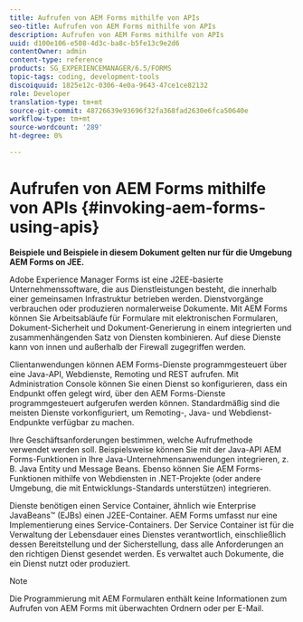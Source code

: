 ```yaml
---
title: Aufrufen von AEM Forms mithilfe von APIs
seo-title: Aufrufen von AEM Forms mithilfe von APIs
description: Aufrufen von AEM Forms mithilfe von APIs
uuid: d100e106-e508-4d3c-ba8c-b5fe13c9e2d6
contentOwner: admin
content-type: reference
products: SG_EXPERIENCEMANAGER/6.5/FORMS
topic-tags: coding, development-tools
discoiquuid: 1825e12c-0306-4e0a-9643-47ce1ce82132
role: Developer
translation-type: tm+mt
source-git-commit: 48726639e93696f32fa368fad2630e6fca50640e
workflow-type: tm+mt
source-wordcount: '289'
ht-degree: 0%

---
```



# Aufrufen von AEM Forms mithilfe von APIs {#invoking-aem-forms-using-apis}

**Beispiele und Beispiele in diesem Dokument gelten nur für die Umgebung AEM Forms on JEE.**

Adobe Experience Manager Forms ist eine J2EE-basierte Unternehmenssoftware, die aus Dienstleistungen besteht, die innerhalb einer gemeinsamen Infrastruktur betrieben werden. Dienstvorgänge verbrauchen oder produzieren normalerweise Dokumente. Mit AEM Forms können Sie Arbeitsabläufe für Formulare mit elektronischen Formularen, Dokument-Sicherheit und Dokument-Generierung in einem integrierten und zusammenhängenden Satz von Diensten kombinieren. Auf diese Dienste kann von innen und außerhalb der Firewall zugegriffen werden.

Clientanwendungen können AEM Forms-Dienste programmgesteuert über eine Java-API, Webdienste, Remoting und REST aufrufen. Mit Administration Console können Sie einen Dienst so konfigurieren, dass ein Endpunkt offen gelegt wird, über den AEM Forms-Dienste programmgesteuert aufgerufen werden können. Standardmäßig sind die meisten Dienste vorkonfiguriert, um Remoting-, Java- und Webdienst-Endpunkte verfügbar zu machen.

Ihre Geschäftsanforderungen bestimmen, welche Aufrufmethode verwendet werden soll. Beispielsweise können Sie mit der Java-API AEM Forms-Funktionen in Ihre Java-Unternehmensanwendungen integrieren, z. B. Java Entity und Message Beans. Ebenso können Sie AEM Forms-Funktionen mithilfe von Webdiensten in .NET-Projekte (oder andere Umgebung, die mit Entwicklungs-Standards unterstützen) integrieren.

Dienste benötigen einen Service Container, ähnlich wie Enterprise JavaBeans™ (EJBs) einen J2EE-Container. AEM Forms umfasst nur eine Implementierung eines Service-Containers. Der Service Container ist für die Verwaltung der Lebensdauer eines Dienstes verantwortlich, einschließlich dessen Bereitstellung und der Sicherstellung, dass alle Anforderungen an den richtigen Dienst gesendet werden. Es verwaltet auch Dokumente, die ein Dienst nutzt oder produziert.

>[!NOTE]
>
>Die Programmierung mit AEM Formularen enthält keine Informationen zum Aufrufen von AEM Forms mit überwachten Ordnern oder per E-Mail.

